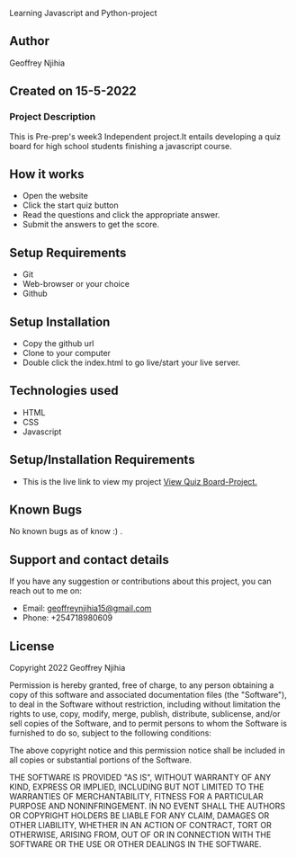 Learning Javascript and Python-project

## Author
Geoffrey Njihia 

## Created on 15-5-2022

### Project Description
This is Pre-prep's week3 Independent project.It entails developing a quiz board for high school students finishing a javascript course.
## How it works
* Open the website
* Click the start quiz button
* Read the questions and click the appropriate answer. 
* Submit the answers to get the score. 

## Setup Requirements
* Git
* Web-browser or your choice
* Github

## Setup Installation
* Copy the github url
* Clone to your computer
* Double click the index.html to go live/start your live server.

## Technologies used
* HTML
* CSS
* Javascript

## Setup/Installation Requirements
* This is the live link to view my project <a href="https://developergeoff98.github.io/Quiz-Board-Repo/">View Quiz Board-Project.</a>

## Known Bugs
No known bugs as of know :) .

## Support and contact details
If you have any suggestion or contributions about this project, you can reach out to me on:
* Email: geoffreynjihia15@gmail.com
* Phone: +254718980609

## License
Copyright 2022 Geoffrey Njihia

Permission is hereby granted, free of charge, to any person obtaining a copy of this software and associated documentation files (the "Software"), to deal in the Software without restriction, including without limitation the rights to use, copy, modify, merge, publish, distribute, sublicense, and/or sell copies of the Software, and to permit persons to whom the Software is furnished to do so, subject to the following conditions:

The above copyright notice and this permission notice shall be included in all copies or substantial portions of the Software.

THE SOFTWARE IS PROVIDED "AS IS", WITHOUT WARRANTY OF ANY KIND, EXPRESS OR IMPLIED, INCLUDING BUT NOT LIMITED TO THE WARRANTIES OF MERCHANTABILITY, FITNESS FOR A PARTICULAR PURPOSE AND NONINFRINGEMENT. IN NO EVENT SHALL THE AUTHORS OR COPYRIGHT HOLDERS BE LIABLE FOR ANY CLAIM, DAMAGES OR OTHER LIABILITY, WHETHER IN AN ACTION OF CONTRACT, TORT OR OTHERWISE, ARISING FROM, OUT OF OR IN CONNECTION WITH THE SOFTWARE OR THE USE OR OTHER DEALINGS IN THE SOFTWARE.